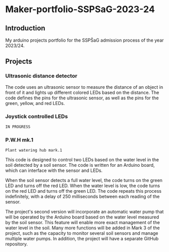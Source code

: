 # Maker-portfolio-SSPSaG-2023-24
## Introduction
My arduino projects portfolio for the SSPŠaG admission process of the year 2023/24.
## Projects
### Ultrasonic distance detector
The code uses an ultrasonic sensor to measure the distance of an object in front of it and lights up different colored LEDs based on the distance. The code defines the pins for the ultrasonic sensor, as well as the pins for the green, yellow, and red LEDs.
### Joystick controlled LEDs
```python
IN PROGRESS
```
### P.W.H mk.1
```
Plant watering hub mark.1
```
This code is designed to control two LEDs based on the water level in the soil detected by a soil sensor. The code is written for an Arduino board, which can interface with the sensor and LEDs.

When the soil sensor detects a full water level, the code turns on the green LED and turns off the red LED. When the water level is low, the code turns on the red LED and turns off the green LED. The code repeats this process indefinitely, with a delay of 250 milliseconds between each reading of the sensor.

The project's second version will incorporate an automatic water pump that will be operated by the Arduino board based on the water level measured by the soil sensor. This feature will enable more exact management of the water level in the soil.
Many more functions will be added in Mark 3 of the project, such as the capacity to monitor several soil sensors and manage multiple water pumps. In addition, the project will have a separate GitHub repository.
